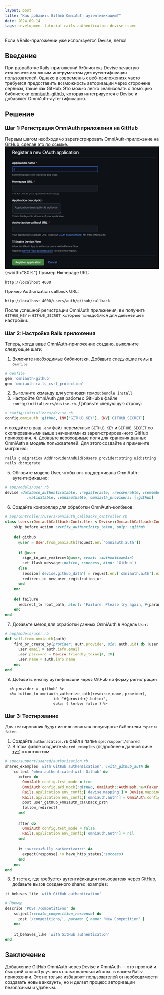 ```yaml
---
layout: post
title: "Как добавить Github OmniAuth аутентификацию?"
date: 2024-09-14
tags: development tutorial rails authentication devise rspec
---
```

Если в Rails-приложении уже используется Devise, легко!

## Введение
При разработке Rails-приложений библиотека Devise зачастую становится основным инструментом для аутентификации пользователей.
Однако в современных веб-приложениях часто требуется предоставить возможность авторизации через сторонние сервисы, такие как GitHub.
Это можно легко реализовать с помощью библиотеки [omniauth-github](https://github.com/omniauth/omniauth-github), которая интегрируется с Devise и добавляет OmniAuth-аутентификацию.

## Решение

### Шаг 1: Регистрация OmniAuth приложения на GitHub
Первым шагом необходимо зарегистрировать OmniAuth-приложение на GitHub, сделав это по [ссылке](https://github.com/settings/applications/new).
![Registration GitHub Omniauth App](/assets/img/2024-09-8/register_oauth_app.png){:width="80%"}
Пример Homepage URL:
```
http://localhost:4000
```
Пример Authorization callback URL:
```
http://localhost:4000/users/auth/github/callback
```
После успешной регистрации OmniAuth приложения, вы получите `GITHUB_KEY` и `GITHUB_SECRET`, которые понадобятся для дальнейшей настройки.

### Шаг 2: Настройка Rails приложения
Теперь, когда ваше OmniAuth-приложение создано, выполните следующие шаги:
1. Включите необходимые библиотеки. Добавьте следуюшие гемы в `Gemfile`
```ruby
# Gemfile
gem 'omniauth-github'
gem 'omniauth-rails_csrf_protection'
```
2. Выполните команду для установки гемов: `bundle install`
3. Настройте OmniAuth для работы с GitHub в файле `config/initializers/devise.rb`. Добавьте следующую строку:
```ruby
# config/initializers/devise.rb
config.omniauth :github, ENV['GITHUB_KEY'], ENV['GITHUB_SECRET']
```
и создайте в ваш `.env` файл переменные `GITHUB_KEY` и `GITHUB_SECRET` со скопированными выше значениями из зарегистрированного GitHub приложения.
4. Добавьте необходимые поля для хранения данных OmniAuth в модель пользователей. Для этого создайте и примените миграцию:
```bash
rails g migration AddProviderAndUidToUsers provider:string uid:string
rails db:migrate
```
5. Обновите модель User, чтобы она поддерживала OmniAuth-аутентификацию:
```ruby
# app/models/user.rb
devise :database_authenticatable, :registerable, :recoverable, :rememberable,
          :validatable, :omniauthable, omniauth_providers: [:github]
```
6. Создайте контроллер для обработки OmniAuth-колбэков:
```ruby
# app/controllers/users/omniauth_callbacks_controller.rb
class Users::OmniauthCallbacksController < Devise::OmniauthCallbacksController
    skip_before_action :verify_authenticity_token, only: :github

    def github
      @user = User.from_omniauth(request.env['omniauth.auth'])

      if @user
        sign_in_and_redirect(@user, event: :authentication)
        set_flash_message(:notice, :success, kind: 'Github')
      else
        session['devise.github_data'] = request.env['omniauth.auth'].except(:extra)
        redirect_to new_user_registration_url
      end
    end

    def failure
      redirect_to root_path, alert: "Failure. Please try again, #{params[:message]}"
    end
end
```
7. Добавьте метод для обработки данных OmniAuth в модель ``User``:
```ruby
# app/models/user.rb
def self.from_omniauth(auth)
    find_or_create_by(provider: auth.provider, uid: auth.uid) do |user|
      user.email = auth.info.email
      user.password = Devise.friendly_token[0, 20]
      user.name = auth.info.name
    end
end
```
8. Добавить кнопку аутенфикации через GitHub на форму регистрации
```erb
  <% provider = 'github' %>
  <%= button_to omniauth_authorize_path(resource_name, provider),
                      id: "#{provider}-button",
                      data: { turbo: false } %>
```

### Шаг 3: Тестирование
Для тестирования будут использоваться популярные библотеки `rspec` и `faker`.

1. Создайте `authorazation.rb` файл в папке `spec/support/shared`
2. В этом файле создайте `shared_examples` (подробнее о данной фиче [тут](https://rspec.info/features/3-12/rspec-core/example-groups/shared-examples/)) с контекстом
```ruby
# spec/support/shared/authorization.rb
shared_examples 'with GitHub authentication', :with_github_auth do
    context 'when authenticated with Github' do
      before do
        OmniAuth.config.test_mode = true
        OmniAuth.config.add_mock(:github, OmniAuth::AuthHash.new(Faker::Omniauth.github))
        Rails.application.env_config['devise.mapping'] = Devise.mappings[:user]
        Rails.application.env_config['omniauth.auth'] = OmniAuth.config.mock_auth[:github]
        post user_github_omniauth_callback_path
        follow_redirect!
      end

      after do
        OmniAuth.config.test_mode = false
        Rails.application.env_config['omniauth.auth'] = nil
      end

      it 'successfully authenticated' do
        expect(response).to have_http_status(:success)
      end
    end
end
```
3. В тестах, где требуется аутентификация пользователя через GitHub, добавьте вызов созданного shared_examples:
```ruby
it_behaves_like 'with GitHub authentication'
```
```ruby
# Пример
describe 'POST /competitions' do
    subject(:create_competition_response) do
      post '/competitions/', params: { name: 'New Competition' }
    end

    it_behaves_like 'with GitHub authentication'
end
```

## Заключение
Добавление GitHub OmniAuth через Devise и OmniAuth — это простой и быстрый способ улучшить пользовательский опыт в вашем Rails-приложении. 
Это не только избавляет пользователей от необходимости создавать новые аккаунты, но и делает процесс авторизации безопасным и удобным.